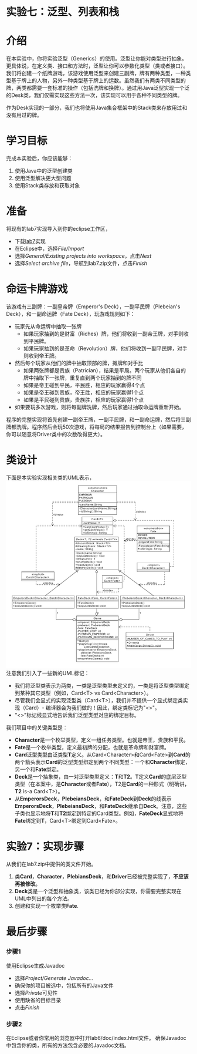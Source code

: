 实验七：泛型、列表和栈 
======

# 介绍
在本实验中，你将实验泛型（Generics）的使用。泛型让你能对类型进行抽象。更具体说，在定义类、接口和方法时，泛型让你可以参数化类型（类或者接口）。我们将创建一个纸牌游戏，该游戏使用泛型来创建三副牌，牌有两种类型，一种类型基于牌上的人物，另外一种类型基于牌上的运数。虽然我们有两类不同类型的牌，两类都需要一套标准的操作（包括洗牌和换牌）。通过用Java泛型实现一个泛的Desk类，我们仅需实现这些方法一次，该实现可以用于各种不同类型的牌。

作为Desk实现的一部分，我们也将使用Java集合框架中的Stack类来存放用过和没有用过的牌。

# 学习目标
完成本实验后，你应该能够：
1. 使用Java中的泛型创建类
2. 使用泛型解决更大型问题
3. 使用Stack类存放和获取对象

# 准备
将现有的lab7实现导入到你的eclipse工作区，
- 下载[lab7](lab7.zip)实现
- 在Eclipse中，选择*File/Import*
- 选择*General/Existing projects into workspace*，点击*Next*
- 选择*Select archive file*，导航到lab7.zip文件，点击*Finish*


# 命运卡牌游戏
该游戏有三副牌：一副皇帝牌（Emperor's Deck），一副平民牌（Plebeian's Deck），和一副命运牌（Fate Deck），玩游戏规则如下：
- 玩家先从命运牌中抽取一张牌
    - 如果玩家抽到的是财富（Riches）牌，他们将收到一副帝王牌，对手则收到平民牌。
    - 如果玩家抽到的是革命（Revolution）牌，他们将收到一副平民牌，对手则收到帝王牌。
- 然后每个玩家从他们的牌中抽取顶部的牌，摊牌和对手比
    - 如果两张牌都是贵族（Patrician），结果是平局。两个玩家从他们各自的牌中抽取下一张牌，重复直到两个玩家抽到的牌不同
    - 如果是帝王碰到平民，平民胜，相应的玩家赢得4个点
    - 如果是帝王碰到贵族，帝王胜，相应的玩家赢得1个点
    - 如果是平民碰到贵族，贵族胜，相应的玩家赢得1个点
- 如果要玩多次游戏，则将每副牌洗牌，然后玩家通过抽取命运牌重新开始。

程序的完整实现将首先创建一副帝王牌，一副平民牌，和一副命运牌，然后将三副牌都洗牌。程序然后会玩50次游戏，将每局的结果报告到控制台上（如果需要，你可以随意将Driver类中的次数改得更大）。

# 类设计
下面是本实验实现相关类的UML表示，
![uml design](images/uml_design.png)
注意我们引入了一些新的UML标记：
- 我们将泛型类表示为两类，一类是泛型类型未定义的，一类是将泛型类型绑定到某种其它类型（例如，Card&lt;T&gt; vs Card&lt;Character&gt;）。
- 尽管我们会显式的实现泛型类（Card&lt;T&gt;），我们并不提供一个显式绑定类实现（Card<Character>）- 编译器会为我们做的！因此，绑定类标记为"<<implicit>>"。
- "<<binds>>"标记线显式地告诉我们泛型类型对应的绑定目标。

我们项目中的关键类型是：
- **Character**是一个枚举类型，定义一组任务类型。也就是帝王，贵族和平民。
- **Fate**是一个枚举类型，定义最初牌的分配，也就是革命牌和财富牌。
- **Card**泛型类型由泛类型**T**定义。从Card&lt;Character&gt;和Card&lt;Fate&gt;到**Card**的两个箭头表示**Card**的泛型类型绑定到两个不同类型：一个和**Character**绑定，另一个和**Fate**绑定。
- **Deck**是一个抽象类，由一对泛型类型定义：**T**和**T2**。**T**定义**Card**的底层泛型类型（在本案中，是**Character**或者**Fate**），T2是**Card**的一种形式（明确讲，**T2** is-a Card&lt;T&gt;）。
- 从**EmperorsDeck**，**PlebeiansDeck**，和**FateDeck**到**Deck**的线表示**EmperorsDeck**，**PlebeiansDeck**，和**FateDeck**继承自**Deck**。注意，这些子类也显示地将**T**和**T2**绑定到特定的Card类型。例如，**FateDeck**显式地将**Fate**绑定到**T**，Card&lt;T&gt;绑定到Card&lt;Fate&gt;。

# 实验7：实现步骤
从我们在lab7.zip中提供的类文件开始。
1. 类**Card**，**Character**，**PlebiansDeck**，和**Driver**已经被完整实现了，**不应该再被修改**。
2. **Deck**类是一个泛型和抽象类，该类已经为你部分实现，你需要完整实现在UML中列出的每个方法。
3. 创建和实现一个枚举类**Fate**.


# 最后步骤

### 步骤1
使用Eclipse生成Javadoc
- 选择*Project/Generate Javadoc...*
- 确保你的项目被选中，包括所有的Java文件
- 选择*Private*可见性
- 使用缺省的目标目录
- 点击*Finish*


### 步骤2
在Eclipse或者你常用的浏览器中打开lab6/doc/index.html文件。 确保Javadoc中包含你的类，所有的方法包含必要的Javadoc文档。

